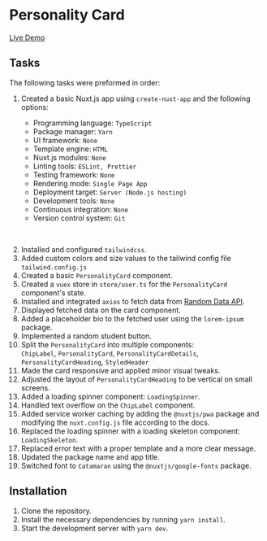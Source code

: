# Personality Card

[Live Demo](https://personality-card.netlify.app)

## Tasks

The following tasks were preformed in order:

1. Created a basic Nuxt.js app using `create-nuxt-app` and the following options:

   - Programming language: `TypeScript`
   - Package manager: `Yarn`
   - UI framework: `None`
   - Template engine: `HTML`
   - Nuxt.js modules: `None`
   - Linting tools: `ESLint, Prettier`
   - Testing framework: `None`
   - Rendering mode: `Single Page App`
   - Deployment target: `Server (Node.js hosting)`
   - Development tools: `None`
   - Continuous integration: `None`
   - Version control system: `Git`

<br />

2. Installed and configured `tailwindcss`.
3. Added custom colors and size values to the tailwind config file `tailwind.config.js`
4. Created a basic `PersonalityCard` component.
5. Created a `vuex` store in `store/user.ts` for the `PersonalityCard` component's state.
6. Installed and integrated `axios` to fetch data from [Random Data API](https://random-data-api.com).
7. Displayed fetched data on the card component.
8. Added a placeholder bio to the fetched user using the `lorem-ipsum` package.
9. Implemented a random student button.
10. Split the `PersonalityCard` into multiple components:  
    `ChipLabel`, `PersonalityCard`, `PersonalityCardDetails`, `PersonalityCardHeading`, `StyledHeader`
11. Made the card responsive and applied minor visual tweaks.
12. Adjusted the layout of `PersonalityCardHeading` to be vertical on small screens.
13. Added a loading spinner component: `LoadingSpinner`.
14. Handled text overflow on the `ChipLabel` component.
15. Added service worker caching by adding the `@nuxtjs/pwa` package and modifying the `nuxt.config.js` file according to the docs.
16. Replaced the loading spinner with a loading skeleton component: `LoadingSkeleton`.
17. Replaced error text with a proper template and a more clear message.
18. Updated the package name and app title.
19. Switched font to `Catamaran` using the `@nuxtjs/google-fonts` package.

## Installation

1. Clone the repository.
2. Install the necessary dependencies by running `yarn install`.
3. Start the development server with `yarn dev`.
